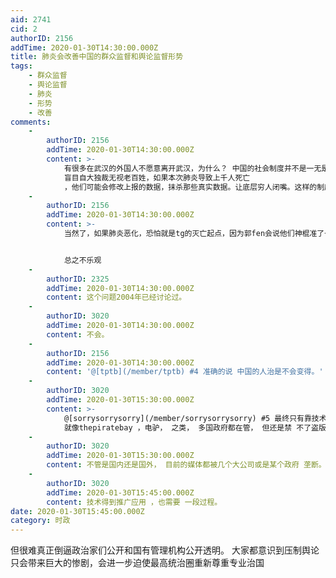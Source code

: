 ```yaml
---
aid: 2741
cid: 2
authorID: 2156
addTime: 2020-01-30T14:30:00.000Z
title: 肺炎会改善中国的群众监督和舆论监督形势
tags:
    - 群众监督
    - 舆论监督
    - 肺炎
    - 形势
    - 改善
comments:
    -
        authorID: 2156
        addTime: 2020-01-30T14:30:00.000Z
        content: >-
            有很多在武汉的外国人不愿意离开武汉，为什么？ 中国的社会制度并不是一无是处的。这次肺炎爆发本质上，是因为统治集团缺乏科学素养
            盲目自大独裁无视老百姓，如果本次肺炎导致上千人死亡
            ，他们可能会修改上报的数据，抹杀那些真实数据。让底层穷人闭嘴。这样的制度是非常糟糕，但和小集团统治的模式关系更近，如果是专家治国，起码预警信息不会被完全无视。
    -
        authorID: 2156
        addTime: 2020-01-30T14:30:00.000Z
        content: >-
            当然了，如果肺炎恶化，恐怕就是tg的灭亡起点，因为郭fen会说他们神棍准了一次。也许海外势力会达成一致。但本国统治内部的矛盾依旧没有完全爆发，还得看经济走势。


            总之不乐观
    -
        authorID: 2325
        addTime: 2020-01-30T14:30:00.000Z
        content: 这个问题2004年已经讨论过。
    -
        authorID: 3020
        addTime: 2020-01-30T14:30:00.000Z
        content: 不会。
    -
        authorID: 2156
        addTime: 2020-01-30T14:30:00.000Z
        content: '@[tptb](/member/tptb) #4 准确的说 中国的人治是不会变得。'
    -
        authorID: 3020
        addTime: 2020-01-30T15:30:00.000Z
        content: >-
            @[sorrysorrysorry](/member/sorrysorrysorry) #5 最终只有靠技术。
            就像thepiratebay ，电驴， 之类， 多国政府都在管， 但还是禁 不了盗版。
    -
        authorID: 3020
        addTime: 2020-01-30T15:30:00.000Z
        content: 不管是国内还是国外， 目前的媒体都被几个大公司或是某个政府 垄断。没有技术 上的变化 ，问题得不到根本改变。
    -
        authorID: 3020
        addTime: 2020-01-30T15:45:00.000Z
        content: 技术得到推广应用 ，也需要 一段过程。
date: 2020-01-30T15:45:00.000Z
category: 时政
---
```


但很难真正倒逼政治家们公开和国有管理机构公开透明。 大家都意识到压制舆论只会带来巨大的惨剧，会进一步迫使最高统治圈重新尊重专业治国
